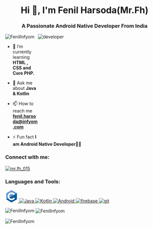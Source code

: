 <h1 align="center">Hi 👋, I'm Fenil Harsoda(Mr.Fh)</h1>
<h3 align="center">A Passionate Android Native Developer From India</h3>

<img align ="right" alt="developer" width="400" height="320" src="https://developer.android.com/static/guide/practices/ui_guidelines/images/article_icon_adaptive.gif">

<p align="left"> <img src="https://komarev.com/ghpvc/?username=FenilInfyom&label=Profile%20views&color=0e75b6&style=flat" alt="FenilInfyom" /> </p>

- 🌱 I’m currently learning **HTML , CSS and Core PHP.**

- 💬 Ask me about **Java & Kotlin**

- 📫 How to reach me **fenil.harsoda@infyom.com**

- ⚡ Fun fact **I am Android Native Developer👨‍💻**

<h3 align="left">Connect with me:</h3>
<p align="left">
<a href="https://instagram.com/mr.fh_015" target="blank"><img align="center" src="https://raw.githubusercontent.com/rahuldkjain/github-profile-readme-generator/master/src/images/icons/Social/instagram.svg" alt="mr.fh_015" height="30" width="40" /></a>
</p>
<h3 align="left">Languages and Tools:</h3>
<p align="left"> <a href="https://www.cprogramming.com/" target="_blank" rel="noreferrer"> <img src="https://raw.githubusercontent.com/devicons/devicon/master/icons/c/c-original.svg" alt="c" width="40" height="40"/> </a> <a href="https://www.oracle.com/java" target="_blank" rel="noreferrer"> <img src="https://www.vectorlogo.zone/logos/java/java-icon.svg" alt="Java" width="40" height="40"/> </a>
  <a href="https://kotlinlang.org/" target="_blank" rel="noreferrer"> <img src="https://www.vectorlogo.zone/logos/kotlinlang/kotlinlang-icon.svg" alt="Kotlin" width="30" height="40" /> </a><a href="https://developer.android.com/?gclid=Cj0KCQjwmtGjBhDhARIsAEqfDEcZRLIOa7ThSHwTJtGuF2LQ2IpaF_62FpW_iY9Nm7A-1P7TbF8hXRMaAseEEALw_wcB&gclsrc=aw.ds" target="_blank" rel="noreferrer"> <img src="https://www.vectorlogo.zone/logos/android/android-icon.svg" alt="Android" width="40" height="40"/> </a> <a href="https://firebase.google.com/" target="_blank" rel="noreferrer"> <img src="https://www.vectorlogo.zone/logos/firebase/firebase-icon.svg" alt="firebase" width="40" height="40"/> </a>  </a> <a href="https://git-scm.com/" target="_blank" rel="noreferrer"> <img src="https://www.vectorlogo.zone/logos/git-scm/git-scm-icon.svg" alt="git" width="40" height="40"/> </a> </p>

<p><img align="left" src="https://github-readme-stats.vercel.app/api/top-langs?username=FenilInfyom&show_icons=true&locale=en&layout=compact" alt="FenilInfyom" /></p>

<p>&nbsp;<img align="center" src="https://github-readme-stats.vercel.app/api?username=FenilInfyom&show_icons=true&locale=en" alt="FenilInfyom" /></p>

<p><img align="center" src="https://github-readme-streak-stats.herokuapp.com/?user=FenilInfyom&" alt="FenilInfyom" /></p>
